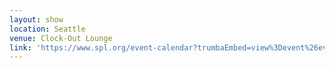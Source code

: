 ```yaml
---
layout: show
location: Seattle
venue: Clock-Out Lounge
link: 'https://www.spl.org/event-calendar?trumbaEmbed=view%3Devent%26eventid%3D133601794'
---
```


